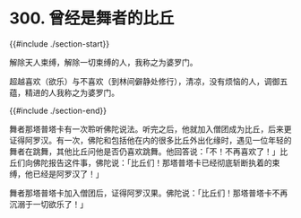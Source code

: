 # 300. 曾经是舞者的比丘
{{#include ./section-start}}

解除天人束缚，解除一切束缚的人，我称之为婆罗门。



超越喜欢（欲乐）与不喜欢（到林间僻静处修行），清凉，没有烦恼的人，调御五蕴，精进的人我称之为婆罗门。

{{#include ./section-end}}

舞者那塔普塔卡有一次聆听佛陀说法。听完之后，他就加入僧团成为比丘，后来更证得阿罗汉。有一次，佛陀和包括他在内的很多比丘外出化缘时，遇见一位年轻的舞者在跳舞，其他比丘问他是否仍喜欢跳舞。他回答说：「不！不再喜欢了！」比丘们向佛陀报告这件事，佛陀说：「比丘们！那塔普塔卡已经彻底斩断执着的束缚，他已经是阿罗汉了！」

舞者那塔普塔卡加入僧团后，证得阿罗汉果。佛陀说：「比丘们！那塔普塔卡不再沉溺于一切欲乐了！」

